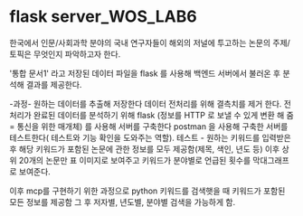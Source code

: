 # flask server_WOS_LAB6
한국에서 인문/사회과학 분야의 국내 연구자들이 해외의 저널에 투고하는 논문의 주제/토픽은 무엇인지 파악하고자 한다. 

'통합 문서1' 라고 저장된 데이터 파일을 flask 를 사용해 백엔드 서버에서 불러온 후 분석해 결과를 제공한다.

-과정-
원하는 데이터를 추출해 저장한다
데이터 전처리를 위해 결측치를 제거 한다.
전처리가 완료된 데이터를 분석하기 위해 flask (정보를 HTTP 로 보낼 수 있게 변환 해 줌 = 통신을 위한 매개체) 를 사용해 서버를 구축한다
postman 을 사용해 구축한 서버를 테스트한다( 테스트와 기능 확인을 도와주는 역할).
테스트 - 원하는 키워드를 입력받은 후 해당 키워드가 포함된 논문에 관한 정보를 모두 제공함(제목, 색인, 년도 등)
이후 상위 20개의 논문만 표 이미지로 보여주고 키워드가 분야별로 언급된 횟수를 막대그래프로 보여준다.

이후 mcp를 구현하기 위한 과정으로
python 
키워드를 검색햇을 때 키워드가 포함된 모든 정보를 제공함
그 후 저자별, 년도별, 분야별 검색을 가능하게 함. 
